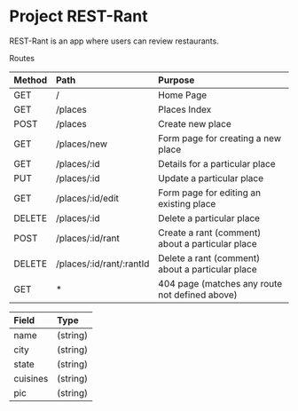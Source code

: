 # Project REST-Rant

REST-Rant is an app where users can review restaurants.

Routes

| Method | Path | Purpose |
|:-------|:-----|:--------|
| GET | / | Home Page |
| GET | /places | Places Index |
| POST | /places | Create new place |
| GET | /places/new | Form page for creating a new place |
| GET | /places/:id | Details for a particular place |
| PUT | /places/:id | Update a particular place |
| GET | /places/:id/edit | Form page for editing an existing place |
| DELETE | /places/:id | Delete a particular place |
| POST | /places/:id/rant | Create a rant (comment) about a particular place |
| DELETE | /places/:id/rant/:rantId | Delete a rant (comment) about a particular place |
| GET | * | 404 page (matches any route not defined above) |

| Field | Type |
|:-----|:---------|
| name | (string) |
| city | (string) |
| state | (string) |
| cuisines | (string) |
| pic | (string) |
